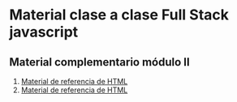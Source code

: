 # Material clase a clase Full Stack javascript
## Material complementario módulo II
1. [ Material de referencia de HTML ](https://github.com/abecerraguz/libreria-html-II)
1. [ Material de referencia de HTML ](https://abecerraguz.github.io/libreria-html/)

